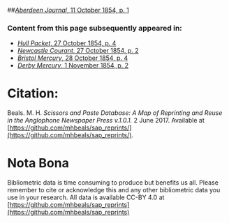 ##[*Aberdeen Journal*, 11 October 1854, p. 1](https://mhbeals.github.io/sap_html/Aberdeen-Journal/Aberdeen-Journal-11-October-1854-p-1)

### Content from this page subsequently appeared in:
+ [*Hull Packet*, 27 October 1854, p. 4](https://mhbeals.github.io/sap_html/Hull-Packet/Hull-Packet-27-October-1854-p-4)
+ [*Newcastle Courant*, 27 October 1854, p. 2](https://mhbeals.github.io/sap_html/Newcastle-Courant/Newcastle-Courant-27-October-1854-p-2)
+ [*Bristol Mercury*, 28 October 1854, p. 4](https://mhbeals.github.io/sap_html/Bristol-Mercury/Bristol-Mercury-28-October-1854-p-4)
+ [*Derby Mercury*, 1 November 1854, p. 2](https://mhbeals.github.io/sap_html/Derby-Mercury/Derby-Mercury-1-November-1854-p-2)
                    
# Citation: 

Beals. M. H. *Scissors and Paste Database: A Map of Reprinting and Reuse in the Anglophone Newspaper Press v.1.0.1.* 2 June 2017. Available at [https://github.com/mhbeals/sap_reprints/](https://github.com/mhbeals/sap_reprints/). 
                    
# Nota Bona

Bibliometric data is time consuming to produce but benefits us all. Please remember to cite or acknowledge this and any other bibliometric data you use in your research. All data is available CC-BY 4.0 at [https://github.com/mhbeals/sap_reprints](https://github.com/mhbeals/sap_reprints)